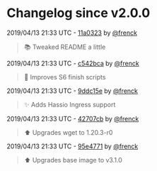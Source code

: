 # Changelog since v2.0.0

2019/04/13 21:33 UTC - [11a0323](https://github.com/hassio-addons/addon-happy-bubbles/commit/11a032358730d78fc6bf154846d7a0f8356a4b49) by [@frenck](https://github.com/frenck)
> :books: Tweaked README a little 

2019/04/13 21:33 UTC - [c542bca](https://github.com/hassio-addons/addon-happy-bubbles/commit/c542bca5a2f29b8a8f15527f62533a4af7e5f193) by [@frenck](https://github.com/frenck)
> :hammer: Improves S6 finish scripts 

2019/04/13 21:33 UTC - [9ddc15e](https://github.com/hassio-addons/addon-happy-bubbles/commit/9ddc15ef3ff97fdae66c702492f8c3fcd5085e44) by [@frenck](https://github.com/frenck)
> :sparkles: Adds Hassio Ingress support 

2019/04/13 21:33 UTC - [42707cb](https://github.com/hassio-addons/addon-happy-bubbles/commit/42707cb19990d3380dc4d02fe22fe7c65ddf3706) by [@frenck](https://github.com/frenck)
> :arrow_up: Upgrades wget to 1.20.3-r0 

2019/04/13 21:33 UTC - [95e4771](https://github.com/hassio-addons/addon-happy-bubbles/commit/95e4771f4d66a5c6f7265f8ec62e1d0861d3ef8f) by [@frenck](https://github.com/frenck)
> :arrow_up: Upgrades base image to v3.1.0 

